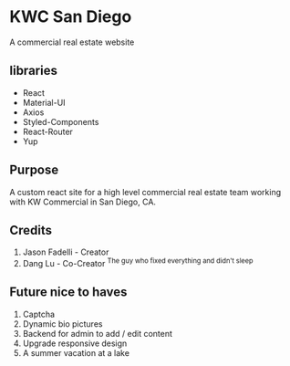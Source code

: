 # KWC San Diego 
A commercial real estate website

## libraries
- React
- Material-UI
- Axios
- Styled-Components
- React-Router
- Yup

## Purpose
A custom react site for a high level commercial real estate team working with KW Commercial in San Diego, CA.  

## Credits
1. Jason Fadelli - Creator
2. Dang Lu - Co-Creator <sup>The guy who fixed everything and didn't sleep</sup>

## Future nice to haves
1. Captcha
2. Dynamic bio pictures
3. Backend for admin to add / edit content
4. Upgrade responsive design
5. A summer vacation at a lake
